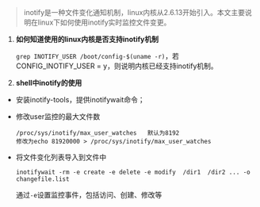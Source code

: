 > inotify是一种文件变化通知机制，linux内核从2.6.13开始引入。本文主要说明在linux下如何使用inotify实时监控文件变更。

1. **如何知道使用的linux内核是否支持inotify机制**

   `grep INOTIFY_USER /boot/config-$(uname -r)`，若CONFIG_INOTIFY_USER = y，则说明内核已经支持inotify机制。

2.  **shell中inotify的使用**

   + 安装inotify-tools，提供inotifywait命令；

   + 修改user监控的最大文件数

     ```
     /proc/sys/inotify/max_user_watches   默认为8192 
     修改为echo 81920000 > /proc/sys/inotify/max_user_watches
     ```

   + 将文件变化列表导入到文件中

     ```
     inotifywait -rm -e create -e delete -e modify  /dir1  /dir2 ... -o changefile.list
     ```

     通过`-e`设置监控事件，包括访问、创建、修改等